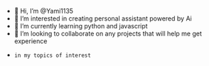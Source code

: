 - 👋 Hi, I’m @Yami1135
- 👀 I’m interested in creating personal assistant powered by Ai
- 🌱 I’m currently learning python and javascript
- 💞️ I’m looking to collaborate on any projects that will help me get experience
-     in my topics of interest 
  

<!---
Yami1135/Yami1135 is a ✨ special ✨ repository because its `README.md` (this file) appears on your GitHub profile.
You can click the Preview link to take a look at your changes.
--->
